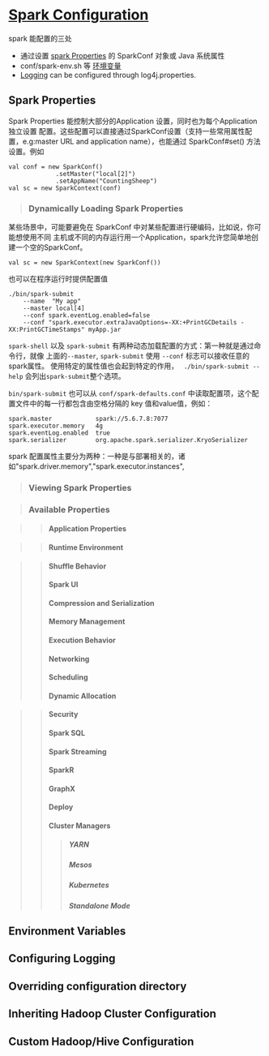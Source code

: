 # [Spark Configuration](http://spark.apache.org/docs/latest/configuration.html)


spark 能配置的三处

 - 通过设置 [spark Properties](#1) 的 SparkConf 对象或 Java 系统属性
 - conf/spark-env.sh 等 [环境变量](#2)
 - [Logging](#3) can be configured through log4j.properties.

##  <span id = "1"> Spark Properties </span>
Spark Properties 能控制大部分的Application 设置，同时也为每个Application独立设置 配置。这些配置可以直接通过SparkConf设置（支持一些常用属性配置，e.g:master URL and  application name），也能通过 SparkConf#set() 方法设置。例如

```
val conf = new SparkConf()
             .setMaster("local[2]")
             .setAppName("CountingSheep")
val sc = new SparkContext(conf)
```
>### <span id="1.1"> Dynamically Loading Spark Properties </span>
某些场景中，可能要避免在 SparkConf 中对某些配置进行硬编码，比如说，你可能想使用不同 主机或不同的内存运行用一个Application，spark允许您简单地创建一个空的SparkConf。
```
val sc = new SparkContext(new SparkConf())
```
也可以在程序运行时提供配置值
```
./bin/spark-submit  
    --name  "My app" 
    --master local[4] 
    --conf spark.eventLog.enabled=false
    --conf "spark.executor.extraJavaOptions=-XX:+PrintGCDetails -XX:PrintGCTimeStamps" myApp.jar
```
```spark-shell``` 以及 ```spark-submit``` 有两种动态加载配置的方式：第一种就是通过命令行，就像 上面的```--master```, ```spark-submit``` 使用 ```--conf``` 标志可以接收任意的spark属性。 使用特定的属性值也会起到特定的作用， ``` ./bin/spark-submit --help``` 会列出```spark-submit```整个选项。

```bin/spark-submit``` 也可以从 ```conf/spark-defaults.conf``` 中读取配置项，这个配置文件中的每一行都包含由空格分隔的 key 值和value值，例如：
```
spark.master            spark://5.6.7.8:7077
spark.executor.memory   4g
spark.eventLog.enabled  true
spark.serializer        org.apache.spark.serializer.KryoSerializer
```

spark 配置属性主要分为两种：一种是与部署相关的，诸如"spark.driver.memory","spark.executor.instances",
>### Viewing Spark Properties



>### Available Properties

>>#### Application Properties

>>#### Runtime Environment

>>#### Shuffle Behavior
>>#### Spark UI
>>#### Compression and Serialization
>>#### Memory Management
>>#### Execution Behavior
>>#### Networking
>>#### Scheduling
>>#### Dynamic Allocation

>>#### Security
>>#### Spark SQL
>>#### Spark Streaming
>>#### SparkR
>>#### GraphX
>>#### Deploy
>>#### Cluster Managers
>>>##### YARN
>>>##### Mesos
>>>##### Kubernetes
>>>##### Standalone Mode





## <span id = "2"> Environment Variables</span>

## <span id = "3"> Configuring Logging</span>

## Overriding configuration directory


## Inheriting Hadoop Cluster Configuration

## Custom Hadoop/Hive Configuration